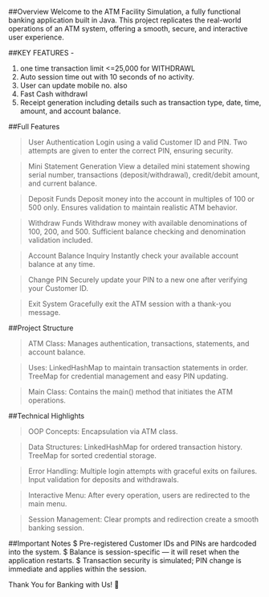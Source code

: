 ##Overview
Welcome to the ATM Facility Simulation, a fully functional banking application built in Java.
This project replicates the real-world operations of an ATM system, offering a smooth, secure, and interactive user experience.

##KEY FEATURES - 
1. one time transaction limit <=25,000 for WITHDRAWL
2. Auto session time out with 10 seconds of no activity.
3. User can update mobile no. also
4. Fast Cash withdrawl
5. Receipt generation including details such as transaction type, date, time, amount, and account balance.

##Full Features
> User Authentication
Login using a valid Customer ID and PIN.
Two attempts are given to enter the correct PIN, ensuring security.

>Mini Statement Generation
View a detailed mini statement showing serial number, transactions (deposit/withdrawal), credit/debit amount, and current balance.

>Deposit Funds
Deposit money into the account in multiples of 100 or 500 only.
Ensures validation to maintain realistic ATM behavior.

>Withdraw Funds
Withdraw money with available denominations of 100, 200, and 500.
Sufficient balance checking and denomination validation included.

>Account Balance Inquiry
Instantly check your available account balance at any time.

>Change PIN
Securely update your PIN to a new one after verifying your Customer ID.

>Exit System
Gracefully exit the ATM session with a thank-you message.

##Project Structure
>ATM Class:
Manages authentication, transactions, statements, and account balance.

>Uses:
LinkedHashMap to maintain transaction statements in order.
TreeMap for credential management and easy PIN updating.

>Main Class:
Contains the main() method that initiates the ATM operations.

##Technical Highlights
>OOP Concepts: Encapsulation via ATM class.

>Data Structures:
LinkedHashMap for ordered transaction history.
TreeMap for sorted credential storage.

>Error Handling:
Multiple login attempts with graceful exits on failures.
Input validation for deposits and withdrawals.

>Interactive Menu:
After every operation, users are redirected to the main menu.

>Session Management:
Clear prompts and redirection create a smooth banking session.

##Important Notes
$ Pre-registered Customer IDs and PINs are hardcoded into the system.
$ Balance is session-specific — it will reset when the application restarts.
$ Transaction security is simulated; PIN change is immediate and applies within the session.

Thank You for Banking with Us! 🏦


